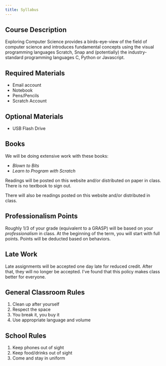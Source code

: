 ```yaml
---
title: Syllabus
---
```


## Course Description ##

Exploring Computer Science provides a birds-eye-view of the field of computer science and introduces fundamental concepts using the visual programming languages Scratch, Snap and (potentially) the industry-standard programming languages C, Python or Javascript.



## Required Materials ##
* Email account
* Notebook
* Pens/Pencils
* Scratch Account


## Optional Materials ##
* USB Flash Drive


## Books ##

We will be doing extensive work with these books:

- _Blown to Bits_
- _Learn to Program with Scratch_

Readings will be posted on this website and/or distributed on paper in class.  There is no textbook to sign out.

There will also be readings posted on this website and/or distributed in class.


## Professionalism Points ##

Roughly 1/3 of your grade (equivalent to a GRASP) will be based on your *professionalism* in class.  At the beginning of the term, you will start with full points.  Points will be deducted based on behaviors.


## Late Work ##
Late assignments will be accepted one day late for reduced credit.  After that, they will no longer be accepted.  I've found that this policy makes class better for everyone.

## General Classroom Rules ##

1.  Clean up after yourself
2.  Respect the space
3.  You break it, you buy it
4.  Use appropriate language and volume

## School Rules ##

1. Keep phones out of sight
2. Keep food/drinks out of sight
3. Come and stay in uniform

